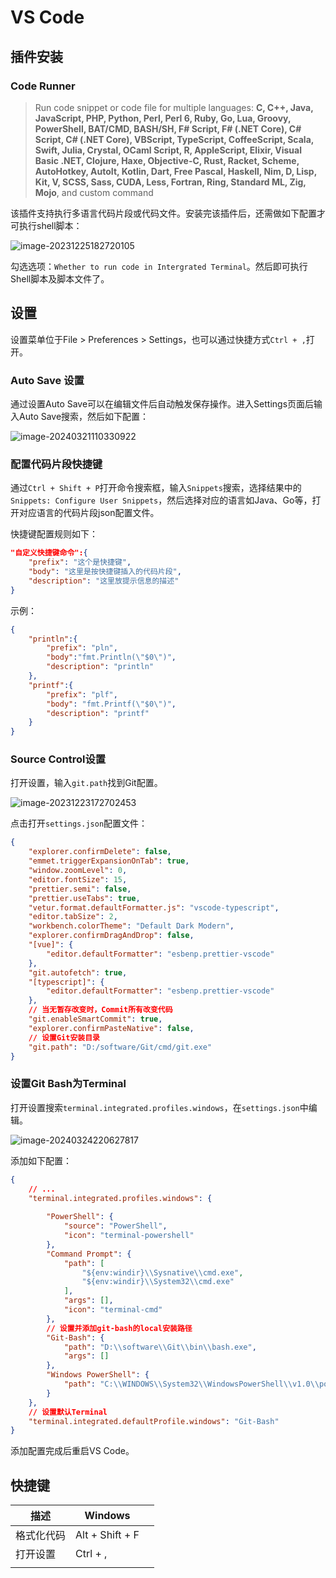 

# VS Code

## 插件安装

### Code Runner

> Run code snippet or code file for multiple languages: **C, C++, Java, JavaScript, PHP, Python, Perl, Perl 6, Ruby, Go, Lua, Groovy, PowerShell, BAT/CMD, BASH/SH, F# Script, F# (.NET Core), C# Script, C# (.NET Core), VBScript, TypeScript, CoffeeScript, Scala, Swift, Julia, Crystal, OCaml Script, R, AppleScript, Elixir, Visual Basic .NET, Clojure, Haxe, Objective-C, Rust, Racket, Scheme, AutoHotkey, AutoIt, Kotlin, Dart, Free Pascal, Haskell, Nim, D, Lisp, Kit, V, SCSS, Sass, CUDA, Less, Fortran, Ring, Standard ML, Zig, Mojo**, and custom command



该插件支持执行多语言代码片段或代码文件。安装完该插件后，还需做如下配置才可执行shell脚本：

![image-20231225182720105](https://www.xubighead.top/api/oss/img/S8lEMgro.png)



勾选选项：`Whether to run code in Intergrated Terminal`。然后即可执行Shell脚本及脚本文件了。



## 设置

设置菜单位于File > Preferences > Settings，也可以通过快捷方式`Ctrl + ,`打开。



### Auto Save 设置

通过设置Auto Save可以在编辑文件后自动触发保存操作。进入Settings页面后输入Auto Save搜索，然后如下配置：

<img src="https://www.xubighead.top/api/oss/img/S8mKkTJY.png" alt="image-20240321110330922" loading="lazy"/>



### 配置代码片段快捷键

通过`Ctrl + Shift + P`打开命令搜索框，输入`Snippets`搜索，选择结果中的`Snippets: Configure User Snippets`，然后选择对应的语言如Java、Go等，打开对应语言的代码片段json配置文件。

快捷键配置规则如下：

```json
"自定义快捷键命令":{
    "prefix": "这个是快捷键",
    "body": "这里是按快捷键插入的代码片段",
    "description": "这里放提示信息的描述"
}
```



示例：

```json
{
	"println":{
		"prefix": "pln",
		"body":"fmt.Println(\"$0\")",
		"description": "println"
	},
	"printf":{
		"prefix": "plf",
		"body": "fmt.Printf(\"$0\")",
		"description": "printf"
	}
}
```



### Source Control设置   

打开设置，输入`git.path`找到Git配置。

<img src="https://www.xubighead.top/api/oss/img/Rqnbd1Mm.png" alt="image-20231223172702453" loading="lazy"/>



点击打开`settings.json`配置文件：

```json
{
	"explorer.confirmDelete": false,
	"emmet.triggerExpansionOnTab": true,
	"window.zoomLevel": 0,
	"editor.fontSize": 15,
	"prettier.semi": false,
	"prettier.useTabs": true,
	"vetur.format.defaultFormatter.js": "vscode-typescript",
	"editor.tabSize": 2,
	"workbench.colorTheme": "Default Dark Modern",
	"explorer.confirmDragAndDrop": false,
	"[vue]": {
		"editor.defaultFormatter": "esbenp.prettier-vscode"
	},
	"git.autofetch": true,
	"[typescript]": {
		"editor.defaultFormatter": "esbenp.prettier-vscode"
	},
    // 当无暂存改变时，Commit所有改变代码
	"git.enableSmartCommit": true, 
	"explorer.confirmPasteNative": false,
    // 设置Git安装目录
	"git.path": "D:/software/Git/cmd/git.exe"
}

```



### 设置Git Bash为Terminal

打开设置搜索`terminal.integrated.profiles.windows`，在`settings.json`中编辑。

![image-20240324220627817](https://www.xubighead.top/api/oss/img/SUL3OYTY.png)



添加如下配置：

```json
{
	// ...
    "terminal.integrated.profiles.windows": {
    
        "PowerShell": {
            "source": "PowerShell",
            "icon": "terminal-powershell"
        },
        "Command Prompt": {
            "path": [
                "${env:windir}\\Sysnative\\cmd.exe",
                "${env:windir}\\System32\\cmd.exe"
            ],
            "args": [],
            "icon": "terminal-cmd"
        },
        // 设置并添加git-bash的local安装路径
        "Git-Bash": {
            "path": "D:\\software\\Git\\bin\\bash.exe", 
            "args": []
        },
        "Windows PowerShell": {
            "path": "C:\\WINDOWS\\System32\\WindowsPowerShell\\v1.0\\powershell.exe"
        }
    },
    // 设置默认Terminal
    "terminal.integrated.defaultProfile.windows": "Git-Bash"
}
```



添加配置完成后重启VS Code。



## 快捷键

| 描述       | Windows         |      |
| ---------- | --------------- | ---- |
| 格式化代码 | Alt + Shift + F |      |
| 打开设置   | Ctrl + ,        |      |
|            |                 |      |

